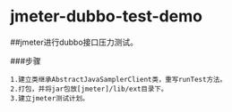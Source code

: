 # jmeter-dubbo-test-demo
##jmeter进行dubbo接口压力测试。

###步骤
```
1.建立类继承AbstractJavaSamplerClient类，重写runTest方法。
2.打包，并将jar包放[jmeter]/lib/ext目录下。
3.建立jmeter测试计划。
```